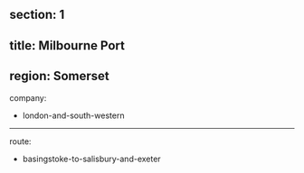 ﻿section: 1
----
title: Milbourne Port
----
region: Somerset
----
company:
- london-and-south-western
----
route:
- basingstoke-to-salisbury-and-exeter
